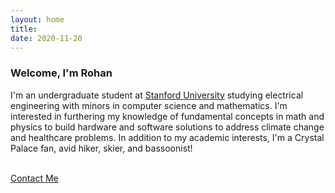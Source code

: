 ```yaml
---
layout: home
title: 
date: 2020-11-20 
---
```

### Welcome, I'm Rohan 
I'm an undergraduate student at <a href="https://www.stanford.edu/" class="highlighted">Stanford University</a> studying electrical engineering with minors in computer science and mathematics. I'm interested in furthering my knowledge of fundamental concepts in math and physics to build hardware and software solutions to address climate change and healthcare problems. In addition to my academic interests, I'm a Crystal Palace fan, avid hiker, skier, and bassoonist! 

<!-- <a href="/about.html" class="highlighted">Continue Reading</a> -->
<br>
<a href="/contact.html" class="highlighted">Contact Me</a>



